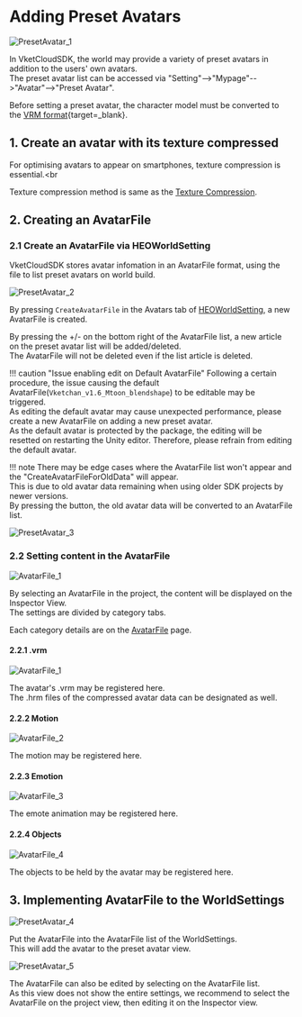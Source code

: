 # Adding Preset Avatars

![PresetAvatar_1](img/PresetAvatar_1.jpg)

In VketCloudSDK, the world may provide a variety of preset avatars in addition to the users' own avatars.<br>
The preset avatar list can be accessed via "Setting"-->"Mypage"-->"Avatar"-->"Preset Avatar".

Before setting a preset avatar, the character model must be converted to the [VRM format](https://vrm.dev/en/vrm/how_to_make_vrm/index){target=_blank}.<br>

## 1. Create an avatar with its texture compressed

For optimising avatars to appear on smartphones, texture compression is essential.<br

Texture compression method is same as the [Texture Compression](../WorldOptimization/TextureCompression.md).

## 2. Creating an AvatarFile

### 2.1 Create an AvatarFile via HEOWorldSetting

VketCloudSDK stores avatar infomation in an AvatarFile format, using the file to list preset avatars on world build.

![PresetAvatar_2](./img/PresetAvatar_2.jpg)

By pressing `CreateAvatarFile` in the Avatars tab of [HEOWorldSetting](../VKCComponents/HEOWorldSetting.md), a new AvatarFile is created.

By pressing the +/- on the bottom right of the AvatarFile list, a new article on the preset avatar list will be added/deleted.<br>
The AvatarFile will not be deleted even if the list article is deleted.

!!! caution "Issue enabling edit on Default AvatarFile"
    Following a certain procedure, the issue causing the default AvatarFile(`Vketchan_v1.6_Mtoon_blendshape`) to be editable may be triggered.<br>
    As editing the default avatar may cause unexpected performance, please create a new AvatarFile on adding a new preset avatar.<br>
    As the default avatar is protected by the package, the editing will be resetted on restarting the Unity editor. Therefore, please refrain from editing the default avatar.

!!! note
        There may be edge cases where the AvatarFile list won't appear and the "CreateAvatarFileForOldData" will appear.<br>
        This is due to old avatar data remaining when using older SDK projects by newer versions.<br>
        By pressing the button, the old avatar data will be converted to an AvatarFile list.

![PresetAvatar_3](./img/PresetAvatar_3.jpg)

### 2.2 Setting content in the AvatarFile

![AvatarFile_1](./img/AvatarFile_1.jpg)

By selecting an AvatarFile in the project, the content will be displayed on the Inspector View.<br>
The settings are divided by category tabs.

Each category details are on the [AvatarFile](AvatarFile.md) page.

#### 2.2.1 .vrm

![AvatarFile_1](./img/AvatarFile_1.jpg)

The avatar's .vrm may be registered here.<br>
The .hrm files of the compressed avatar data can be designated as well.

#### 2.2.2 Motion

![AvatarFile_2](./img/AvatarFile_2.jpg)

The motion may be registered here.<br>

#### 2.2.3 Emotion

![AvatarFile_3](./img/AvatarFile_3.jpg)

The emote animation may be registered here.<br>

#### 2.2.4 Objects

![AvatarFile_4](./img/AvatarFile_4.jpg)

The objects to be held by the avatar may be registered here.<br>

## 3. Implementing AvatarFile to the WorldSettings

![PresetAvatar_4](./img/PresetAvatar_4.jpg)

Put the AvatarFile into the AvatarFile list of the WorldSettings.<br>
This will add the avatar to the preset avatar view.

![PresetAvatar_5](./img/PresetAvatar_5.jpg)

The AvatarFile can also be edited by selecting on the AvatarFile list.<br>
As this view does not show the entire settings, we recommend to select the AvatarFile on the project view, then editing it on the Inspector view.
